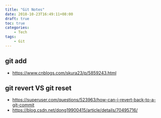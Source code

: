 ```yaml
---
title: "Git Notes"
date: 2018-10-23T16:49:11+08:00
draft: true
toc: true
categories:
    - Tech
tags:
    - Git
---
```


## git add

- https://www.cnblogs.com/skura23/p/5859243.html

## git revert VS git reset

- https://superuser.com/questions/523963/how-can-i-revert-back-to-a-git-commit
- https://blog.csdn.net/dong19900415/article/details/70495716/


